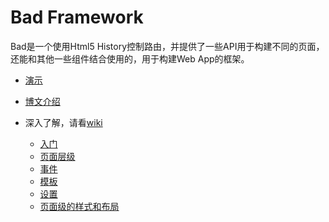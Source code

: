 # Bad Framework

Bad是一个使用Html5 History控制路由，并提供了一些API用于构建不同的页面，还能和其他一些组件结合使用的，用于构建Web App的框架。

+   [演示](http://baddemo.sinaapp.com/)
+   [博文介绍](http://devilalbum.com/?p=813)
+   深入了解，请看[wiki](https://github.com/yun77op/Bad/wiki/_pages)

    +    [入门](/yun77op/Bad/wiki/%E5%85%A5%E9%97%A8)
    +    [页面层级](/yun77op/Bad/wiki/%E9%A1%B5%E9%9D%A2%E5%B1%82%E7%BA%A7)
    +    [事件](/yun77op/Bad/wiki/%E4%BA%8B%E4%BB%B6)
    +    [模板](/yun77op/Bad/wiki/%E6%A8%A1%E6%9D%BF)
    +    [设置](/yun77op/Bad/wiki/%E8%AE%BE%E7%BD%AE)
    +    [页面级的样式和布局](/yun77op/Bad/wiki/%E9%A1%B5%E9%9D%A2%E7%BA%A7%E7%9A%84%E6%A0%B7%E5%BC%8F%E5%92%8C%E5%B8%83%E5%B1%80)